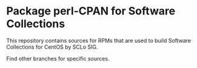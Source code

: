 # Package perl-CPAN for Software Collections

This repository contains sources for RPMs that are used
to build Software Collections for CentOS by SCLo SIG.

Find other branches for specific sources.
